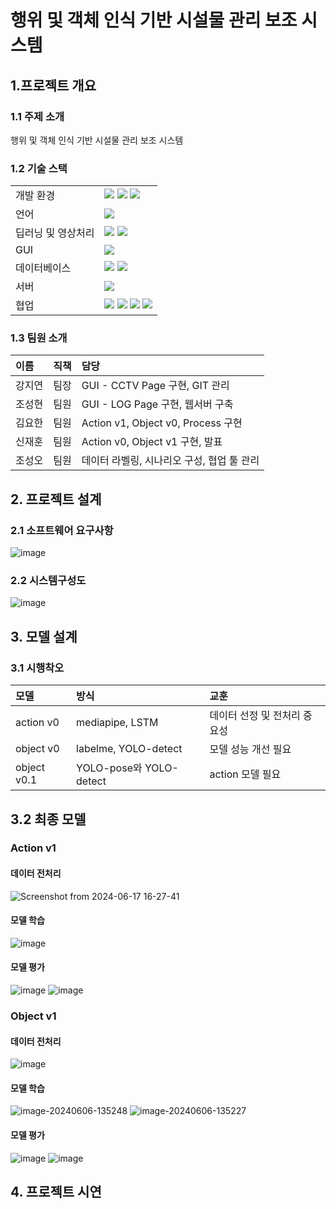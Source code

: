 # 행위 및 객체 인식 기반 시설물 관리 보조 시스템

## 1.프로젝트 개요

### 1.1 주제 소개
행위 및 객체 인식 기반 시설물 관리 보조 시스템

### 1.2 기술 스택
|||
|:---|:---|
|개발 환경|<img src="https://img.shields.io/badge/Linux-FCC624?style=for-the-badge&logo=Linux&logoColor=white"> <img src="https://img.shields.io/badge/Ubuntu-E95420?style=for-the-badge&logo=Ubuntu&logoColor=white"> <img src="https://img.shields.io/badge/VSC-007ACC?style=for-the-badge&logo=VisualStudioCode&logoColor=white">|
|언어|<img src="https://img.shields.io/badge/python-3776AB?style=for-the-badge&logo=python&logoColor=white"> |
|딥러닝 및 영상처리|<img src="https://img.shields.io/badge/opencv-5C3EE8?style=for-the-badge&logo=opencv&logoColor=white"> <img src="https://img.shields.io/badge/Yolov8-8A2BE2?style=for-the-badge">|
|GUI|<img src="https://img.shields.io/badge/Streamlit-FF0000?style=for-the-badge&logo=streamlit&logoColor=white">
|데이터베이스|<img src="https://img.shields.io/badge/aws rds-527FFF?style=for-the-badge&logo=aws&logoColor=white"> <img src="https://img.shields.io/badge/mysql-4479A1?style=for-the-badge&logo=mysql&logoColor=white">|
|서버|<img src="https://img.shields.io/badge/flask-F6F6F6?style=for-the-badge&logo=flask&logoColor=black">|
|협업|<img src="https://img.shields.io/badge/Jira-0052CC?style=for-the-badge&logo=Jira&logoColor=white"> <img src="https://img.shields.io/badge/confluence-%23172BF4.svg?style=for-the-badge&logo=confluence&logoColor=white"> <img src="https://img.shields.io/badge/git-F05032?style=for-the-badge&logo=git&logoColor=white"> <img src="https://img.shields.io/badge/github-181717?style=for-the-badge&logo=github&logoColor=white">|



### 1.3 팀원 소개
|이름|직책|담당|
|:---|:---|:---|
|강지연|팀장|GUI - CCTV Page 구현, GIT 관리|
|조성현|팀원|GUI - LOG Page 구현, 웹서버 구축|
|김요한|팀원|Action v1, Object v0, Process 구현|
|신재훈|팀원|Action v0, Object v1 구현, 발표|
|조성오|팀원|데이터 라벨링, 시나리오 구성, 협업 툴 관리|


## 2. 프로젝트 설계

### 2.1 소프트웨어 요구사항
![image](https://github.com/addinedu-ros-5th/deeplearning-repo-1/assets/163802905/bd7e6b60-2a8c-4a6b-b194-5766ef4a2d67)


### 2.2 시스템구성도
![image](https://github.com/addinedu-ros-5th/deeplearning-repo-1/assets/86091697/8f03b198-dee2-423e-93ad-aea61d9e038a)




## 3. 모델 설계

### 3.1 시행착오
|모델|방식|교훈|
|:---|:---|:---|
|action v0|mediapipe, LSTM|데이터 선정 및 전처리 중요성|
|object v0|labelme, YOLO-detect|모델 성능 개선 필요|
|object v0.1|YOLO-pose와 YOLO-detect|action 모델 필요|

## 3.2 최종 모델

### Action v1

#### 데이터 전처리

![Screenshot from 2024-06-17 16-27-41](https://github.com/addinedu-ros-5th/deeplearning-repo-1/assets/86091697/d6b6da03-bea5-4113-b254-e2860c994140)


#### 모델 학습

![image](https://github.com/addinedu-ros-5th/deeplearning-repo-1/assets/86091697/5e9c2440-c979-4c2f-a54e-8173adbc04d5)


#### 모델 평가

![image](https://github.com/addinedu-ros-5th/deeplearning-repo-1/assets/86091697/2f4624c7-aad0-4667-85a4-dda690b95ce2)
![image](https://github.com/addinedu-ros-5th/deeplearning-repo-1/assets/86091697/42a887f8-70a8-40e5-b8a2-0c009dbb4a15)


### Object v1

#### 데이터 전처리

![image](https://github.com/addinedu-ros-5th/deeplearning-repo-1/assets/86091697/f5ab6f30-df98-4cf4-8439-ec8a77485fc2)

#### 모델 학습

![image-20240606-135248](https://github.com/addinedu-ros-5th/deeplearning-repo-1/assets/86091697/4259be38-b05c-49a4-aa28-30a864999b63)
![image-20240606-135227](https://github.com/addinedu-ros-5th/deeplearning-repo-1/assets/86091697/ee3fadad-7431-43c0-95e8-f10fd3bc0f6b)
#### 모델 평가

![image](https://github.com/addinedu-ros-5th/deeplearning-repo-1/assets/86091697/fb546458-001f-4b26-be54-ea6f3bac16b9)
![image](https://github.com/addinedu-ros-5th/deeplearning-repo-1/assets/86091697/45cd42bf-a5e1-428e-b6f8-8bcdc5c804a5)

## 4. 프로젝트 시연


